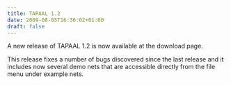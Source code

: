 ```yaml
---
title: TAPAAL 1.2
date: 2009-08-05T16:36:02+01:00
draft: false
---
```


A new release of TAPAAL 1.2 is now available at the download page.

This release fixes a number of bugs discovered since the last release and it includes now several demo nets that are accessible directly from the file menu under example nets.